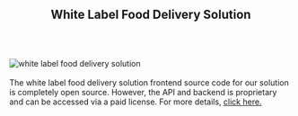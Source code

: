 <h2 style="text-align:center">White Label Food Delivery Solution</h2><br/><br/>

![white label food delivery solution](https://admin.ninjascode.com/wp-content/uploads/2025/repoImages/tiffanie/11.webp) <br/><br/>The white label food delivery solution frontend source code for our solution is completely open source. However, the API and backend is proprietary and can be accessed via a paid license. For more details, <a href="https://enatega.com/?utm_source=github&utm_medium=repo&utm_campaign=tiffanie-white-label-food-delivery-solution" target="_blank">click here.</a>
